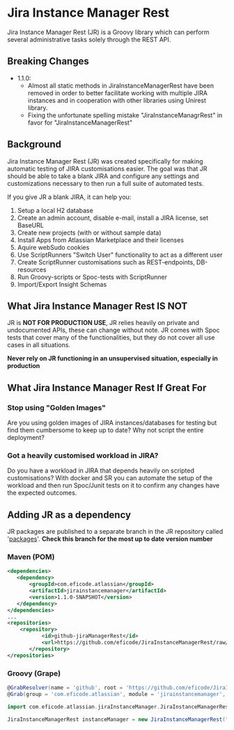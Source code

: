 # Jira Instance Manager Rest

Jira Instance Manager Rest (JR) is a Groovy library which can perform several administrative tasks solely through the REST API.

## Breaking Changes

* 1.1.0: 
  * Almost all static methods in JiraInstanceManagerRest have been removed in order to better facilitate working with multiple JIRA instances and in cooperation with other libraries using Unirest library.
  * Fixing the unfortunate spelling mistake "JiraInstanceManagrRest" in favor for "JiraInstanceManagerRest"

## Background
Jira Instance Manager Rest (JR) was created specifically for making automatic testing of JIRA customisations easier. The goal was that JR should be able to take a blank JIRA and configure any settings and customizations necessary to then run a full suite of automated tests.

If you give JR a blank JIRA, it can help you:

1. Setup a local H2 database
2. Create an admin account, disable e-mail, install a JIRA license, set BaseURL
3. Create new projects (with or without sample data)
4. Install Apps from Atlassian Marketplace and their licenses
5. Aquire webSudo cookies
6. Use ScriptRunners "Switch User" functionality to act as a different user
7. Create ScriptRunner customisations such as REST-endpoints, DB-resources
8. Run Groovy-scripts or Spoc-tests with ScriptRunner
9. Import/Export Insight Schemas


## What Jira Instance Manager Rest IS NOT

JR is **NOT FOR PRODUCTION USE**, JR relies heavily on private and undocumented APIs, these can change without note.
JR comes with Spoc tests that cover many of the functionalities, but they do not cover all use cases in all situations.

**Never rely on JR functioning in an unsupervised situation, especially in production**


## What Jira Instance Manager Rest If Great For

### Stop using "Golden Images"

Are you using golden images of JIRA instances/databases for testing but find them cumbersome to keep up to date?
Why not script the entire deployment?

### Got a heavily customised workload in JIRA?

Do you have a workload in JIRA that depends heavily on scripted customisations?
With docker and SR you can automate the setup of the workload and then run Spoc/Junit tests on it to confirm any changes have the expected outcomes.


## Adding JR as a dependency

JR packages are published to a separate branch in the JR repository called '[packages](https://github.com/eficode/JiraInstanceManagerRest/tree/packages/repository/com/eficode/atlassian/jirainstancemanager)'. **Check this branch for the most up to date version number**

### Maven (POM)
```XML
<dependencies>
   <dependency>
       <groupId>com.eficode.atlassian</groupId>
       <artifactId>jirainstancemanager</artifactId>
       <version>1.1.0-SNAPSHOT</version>
   </dependency>
</dependencies>
...
<repositories>            
    <repository>
           <id>github-jiraManagerRest</id>
           <url>https://github.com/eficode/JiraInstanceManagerRest/raw/packages/repository/</url>
       </repository>
</repositories>
```


### Groovy (Grape)

```Groovy
@GrabResolver(name = 'github', root = 'https://github.com/eficode/JiraInstanceManagerRest/raw/packages/repository/')
@Grab(group = 'com.eficode.atlassian', module = 'jirainstancemanager', version = '1.1.0-SNAPSHOT')

import com.eficode.atlassian.jiraInstanceManager.JiraInstanceManagerRest

JiraInstanceManagerRest instanceManager = new JiraInstanceManagerRest("http://jira.domain.com")
```